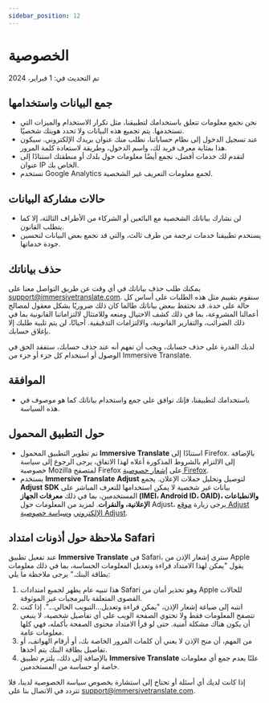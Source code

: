 ```yaml
---
sidebar_position: 12
---
```


# الخصوصية

تم التحديث في: 1 فبراير، 2024

## جمع البيانات واستخدامها

- نحن نجمع معلومات تتعلق باستخدامك لتطبيقنا، مثل تكرار الاستخدام والميزات التي تستخدمها. يتم تجميع هذه البيانات ولا تحدد هويتك شخصيًا.
- عند تسجيل الدخول إلى نظام حساباتنا، نطلب منك عنوان بريدك الإلكتروني. سيكون هذا بمثابة معرف فريد لك، واسم الدخول، وطريقة لاستعادة كلمة المرور.
- لنقدم لك خدمات أفضل، نجمع أيضًا معلومات حول بلدك أو منطقتك استنادًا إلى عنوان IP الخاص بك.
- نستخدم Google Analytics لجمع معلومات التعريف غير الشخصية.

## حالات مشاركة البيانات

- لن نشارك بياناتك الشخصية مع البائعين أو الشركاء من الأطراف الثالثة، إلا كما يتطلب القانون.
- يستخدم تطبيقنا خدمات ترجمة من طرف ثالث، والتي قد تجمع بعض البيانات لتحسين جودة خدماتها.

## حذف بياناتك

يمكنك طلب حذف بياناتك في أي وقت عن طريق التواصل معنا على support@immersivetranslate.com. سنقوم بتقييم مثل هذه الطلبات على أساس كل حالة على حدة. قد نحتفظ ببعض بياناتك طالما كان ذلك ضروريًا بشكل معقول لمصالح أعمالنا المشروعة، بما في ذلك كشف الاحتيال ومنعه وللامتثال لالتزاماتنا القانونية بما في ذلك الضرائب، والتقارير القانونية، والالتزامات التدقيقية. أحيانًا، لن يتم تلبية طلبك إلا بإغلاق حسابك.

لديك القدرة على حذف حسابك، ويجب أن تفهم أنه عند حذف حسابك، ستفقد الحق في الوصول أو استخدام كل جزء أو جزء من Immersive Translate.

## الموافقة

- باستخدامك لتطبيقنا، فإنك توافق على جمع واستخدام بياناتك كما هو موصوف في هذه السياسة.

## حول التطبيق المحمول

- تم تطوير التطبيق المحمول **Immersive Translate** استنادًا إلى Firefox. بالإضافة إلى الالتزام بالشروط المذكورة أعلاه لهذا الاتفاق، يرجى الرجوع إلى سياسة خصوصية Mozilla لمتصفح Firefox على [إشعار خصوصية Firefox](https://www.mozilla.org/privacy/firefox/).
- يستخدم **Immersive Translate** **Adjust** لتوصيل وتحليل حملات الإعلان. يجمع **Adjust SDK** بيانات غير شخصية لا يمكن استخدامها للتعرف المباشر على المستخدمين، بما في ذلك **معرفات الجهاز (IMEI، Android ID، OAID)، والانطباعات الإعلانية، والنقرات**. لمزيد من المعلومات حول Adjust، يرجى زيارة [موقع Adjust الإلكتروني](https://www.adjust.com/) و[سياسة خصوصية Adjust](https://www.adjust.com/terms/privacy-policy/).

## ملاحظة حول أذونات امتداد Safari

عند تفعيل تطبيق **Immersive Translate** في Safari، سترى إشعار الإذن من Apple يقول "يمكن لهذا الامتداد قراءة وتعديل المعلومات الحساسة، بما في ذلك معلومات بطاقة البنك."
يرجى ملاحظة ما يلي:

1. هذا تنبيه عام يظهر لجميع امتدادات Safari وهو تحذير أمان من Apple للحالات القصوى المتعلقة بالبرمجيات غير الموثوقة.
2. انتبه إلى صياغة إشعار الإذن، "يمكن قراءة وتعديل...التبويب الحالي...". إذا كنت تتصفح المعلومات فقط ولا تحتوي الصفحة الويب على أي تفاصيل شخصية، لا ينبغي أن يكون هناك مشكلة أمنية. حتى لو قرأ الامتداد محتوى الصفحة بأكمله، فهي كلها معلومات عامة.
3. من المهم، أن منح الإذن لا يعني أن كلمات المرور الخاصة بك، أو أرقام الهواتف، أو تفاصيل بطاقة البنك يتم أخذها.
4. بالإضافة إلى ذلك، يلتزم تطبيق **Immersive Translate** علنًا بعدم جمع أي معلومات خاصة أو حساسة من المستخدمين.

إذا كانت لديك أي أسئلة أو تحتاج إلى استشارة بخصوص سياسة الخصوصية لدينا، فلا تتردد في الاتصال بنا على support@immersivetranslate.com.
